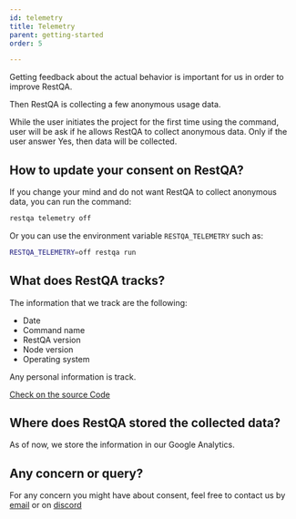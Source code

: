```yaml
---
id: telemetry
title: Telemetry
parent: getting-started
order: 5

---
```


Getting feedback about the actual behavior is important for us in order to improve RestQA.

Then RestQA is collecting a few anonymous usage data. 

While the user initiates the project for the first time using the command, user will be ask if he allows RestQA to collect anonymous data.
Only if the user answer Yes, then data will be collected.

## How to update your consent on RestQA?

If you change your mind and do not want RestQA to collect anonymous data, you can run the command:

```bash
restqa telemetry off
```

Or you can use the environment variable `RESTQA_TELEMETRY` such as:

```bash
RESTQA_TELEMETRY=off restqa run
```

## What does RestQA tracks?

The information that we track are the following:

* Date
* Command name
* RestQA version
* Node version
* Operating system

Any personal information is track.

[Check on the source Code](https://github.com/restqa/restqa/blob/master/cli/src/utils/telemetry/index.js)

## Where does RestQA stored the collected data?

As of now, we store the information in our Google Analytics.

## Any concern or query?

For any concern you might have about consent, feel free to contact us by [email](mailto:contact@restqa.io) or on [discord](https://restqa.io/chat)
